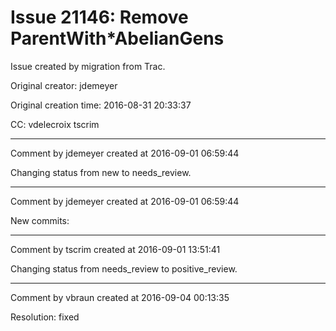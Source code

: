 # Issue 21146: Remove ParentWith*AbelianGens

Issue created by migration from Trac.

Original creator: jdemeyer

Original creation time: 2016-08-31 20:33:37

CC:  vdelecroix tscrim




---

Comment by jdemeyer created at 2016-09-01 06:59:44

Changing status from new to needs_review.


---

Comment by jdemeyer created at 2016-09-01 06:59:44

New commits:


---

Comment by tscrim created at 2016-09-01 13:51:41

Changing status from needs_review to positive_review.


---

Comment by vbraun created at 2016-09-04 00:13:35

Resolution: fixed
